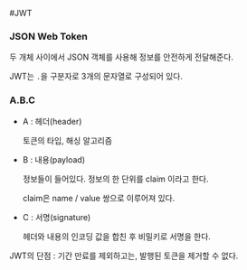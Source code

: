 #JWT



### JSON Web Token

두 개체 사이에서 JSON 객체를 사용해 정보를 안전하게 전달해준다.





JWT는 `.`을 구분자로 3개의 문자열로 구성되어 있다.

### 			A.B.C

- A : 헤더(header)

  토큰의 타입, 해싱 알고리즘

  

- B : 내용(payload) 

  정보들이 들어있다. 정보의 한 단위를 claim 이라고 한다.

  claim은 name / value 쌍으로 이루어져 있다.

  

- C : 서명(signature) 

  헤더와 내용의 인코딩 값을 합친 후 비밀키로 서명을 한다.



JWT의 단점 : 기간 만료를 제외하고는, 발행된 토큰을 제거할 수 없다.